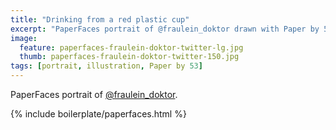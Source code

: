 ```yaml
---
title: "Drinking from a red plastic cup"
excerpt: "PaperFaces portrait of @fraulein_doktor drawn with Paper by 53 on an iPad."
image: 
  feature: paperfaces-fraulein-doktor-twitter-lg.jpg
  thumb: paperfaces-fraulein-doktor-twitter-150.jpg
tags: [portrait, illustration, Paper by 53]
---
```


PaperFaces portrait of [@fraulein_doktor](http://twitter.com/fraulein_doktor).

{% include boilerplate/paperfaces.html %}